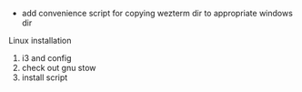 - add convenience script for copying wezterm dir to appropriate windows dir


Linux installation
1. i3 and config
2. check out gnu stow
3. install script

